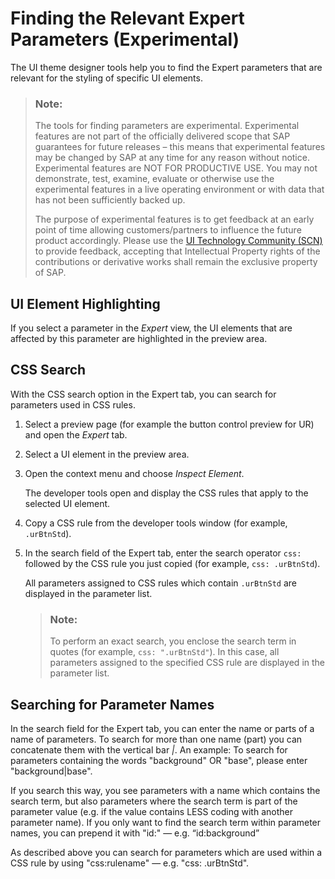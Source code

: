 <!-- loio0980cc66dfb54ca0923e25bf64812085 -->

# Finding the Relevant Expert Parameters \(Experimental\)

The UI theme designer tools help you to find the Expert parameters that are relevant for the styling of specific UI elements.

> ### Note:  
> The tools for finding parameters are experimental. Experimental features are not part of the officially delivered scope that SAP guarantees for future releases – this means that experimental features may be changed by SAP at any time for any reason without notice. Experimental features are NOT FOR PRODUCTIVE USE. You may not demonstrate, test, examine, evaluate or otherwise use the experimental features in a live operating environment or with data that has not been sufficiently backed up.
> 
> The purpose of experimental features is to get feedback at an early point of time allowing customers/partners to influence the future product accordingly. Please use the [UI Technology Community \(SCN\)](http://help.sap.com/disclaimer?site=http://scn.sap.com/community/ui-technology/content?filterID=contentstatus%5bpublished%5d~category%5bui-theme-designer) to provide feedback, accepting that Intellectual Property rights of the contributions or derivative works shall remain the exclusive property of SAP.



<a name="loio0980cc66dfb54ca0923e25bf64812085__section_krv_jqy_cqb"/>

## UI Element Highlighting

If you select a parameter in the *Expert* view, the UI elements that are affected by this parameter are highlighted in the preview area.



## **CSS Search**

With the CSS search option in the Expert tab, you can search for parameters used in CSS rules.

1.  Select a preview page \(for example the button control preview for UR\) and open the *Expert* tab.
2.  Select a UI element in the preview area.
3.  Open the context menu and choose *Inspect Element*.

    The developer tools open and display the CSS rules that apply to the selected UI element.

4.  Copy a CSS rule from the developer tools window \(for example, `.urBtnStd`\).
5.  In the search field of the Expert tab, enter the search operator `css:` followed by the CSS rule you just copied \(for example, `css: .urBtnStd`\).

    All parameters assigned to CSS rules which contain `.urBtnStd` are displayed in the parameter list.

    > ### Note:  
    > To perform an exact search, you enclose the search term in quotes \(for example, `css: ".urBtnStd"`\). In this case, all parameters assigned to the specified CSS rule are displayed in the parameter list.




<a name="loio0980cc66dfb54ca0923e25bf64812085__section_qxn_kqy_cqb"/>

## Searching for Parameter Names

In the search field for the Expert tab, you can enter the name or parts of a name of parameters. To search for more than one name \(part\) you can concatenate them with the vertical bar *|*. An example: To search for parameters containing the words "background" OR "base", please enter "background|base".

If you search this way, you see parameters with a name which contains the search term, but also parameters where the search term is part of the parameter value \(e.g. if the value contains LESS coding with another parameter name\). If you only want to find the search term within parameter names, you can prepend it with "id:" — e.g. “id:background”

As described above you can search for parameters which are used within a CSS rule by using "css:rulename" — e.g. "css: .urBtnStd".


